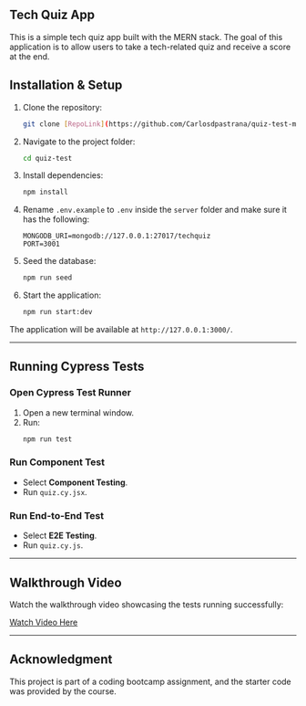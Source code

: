 ## Tech Quiz App

This is a simple tech quiz app built with the MERN stack. The goal of this application is to allow users to take a tech-related quiz and receive a score at the end.

## Installation & Setup

1. Clone the repository:
   ```bash
   git clone [RepoLink](https://github.com/Carlosdpastrana/quiz-test-module19.git)
   ```

2. Navigate to the project folder:
   ```bash
   cd quiz-test
   ```

3. Install dependencies:
   ```bash
   npm install
   ```

4. Rename `.env.example` to `.env` inside the `server` folder and make sure it has the following:
   ```env
   MONGODB_URI=mongodb://127.0.0.1:27017/techquiz
   PORT=3001
   ```

5. Seed the database:
   ```bash
   npm run seed
   ```

6. Start the application:
   ```bash
   npm run start:dev
   ```

The application will be available at `http://127.0.0.1:3000/`.

---

## Running Cypress Tests

### Open Cypress Test Runner
1. Open a new terminal window.
2. Run:
   ```bash
   npm run test
   ```

### Run Component Test
- Select **Component Testing**.
- Run `quiz.cy.jsx`.

### Run End-to-End Test
- Select **E2E Testing**.
- Run `quiz.cy.js`.

---

## Walkthrough Video
Watch the walkthrough video showcasing the tests running successfully:

[Watch Video Here](https://drive.google.com/file/d/1mV38hBlo-TvEnN9wwnSu8RunqYks7o5F/view?usp=drive_link)

---

## Acknowledgment
This project is part of a coding bootcamp assignment, and the starter code was provided by the course.
